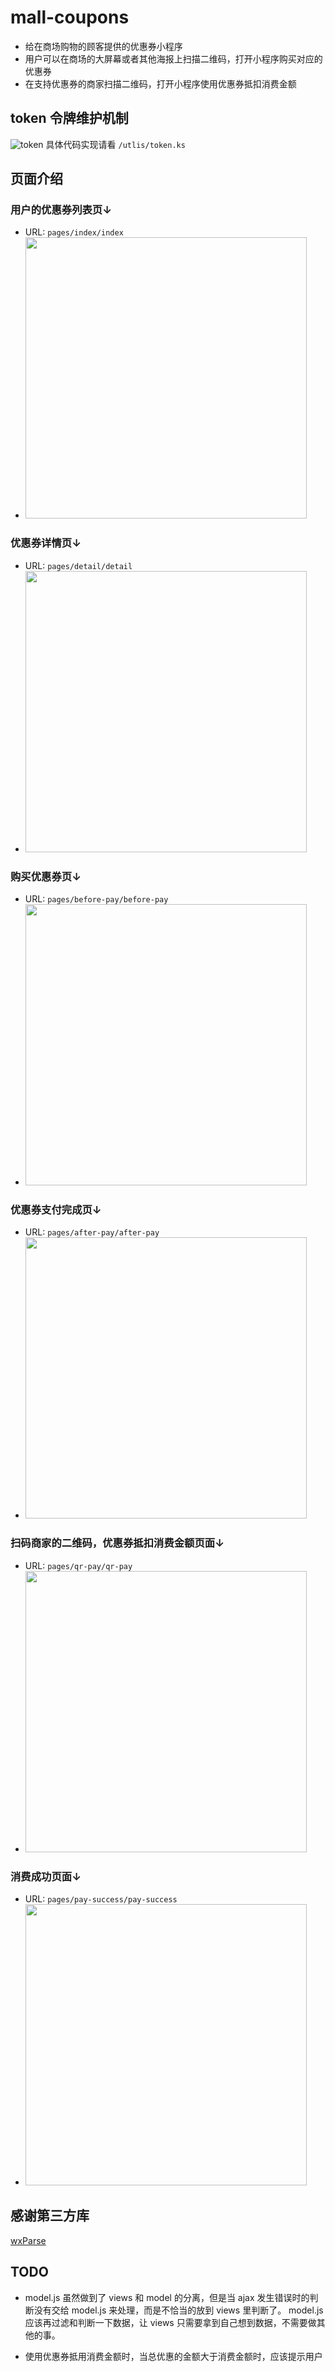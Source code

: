 # mall-coupons
- 给在商场购物的顾客提供的优惠券小程序
- 用户可以在商场的大屏幕或者其他海报上扫描二维码，打开小程序购买对应的优惠券
- 在支持优惠券的商家扫描二维码，打开小程序使用优惠券抵扣消费金额

## token 令牌维护机制
![token](https://ws1.sinaimg.cn/large/006tNc79ly1fhuqb7porej317s0pan1d.jpg)
具体代码实现请看 `/utlis/token.ks`

## 页面介绍
### 用户的优惠券列表页↓
- URL: `pages/index/index` 
- <img src="https://ws3.sinaimg.cn/large/006tNc79ly1fhjfy8axygj30ki0vg40s.jpg" width="450" />

### 优惠券详情页↓
- URL: `pages/detail/detail`
- <img src="https://ws4.sinaimg.cn/large/006tNc79ly1fhjfzoj6dzj30ku0zqq8e.jpg" width="450" />

### 购买优惠券页↓
- URL: `pages/before-pay/before-pay`
- <img src="https://ws2.sinaimg.cn/large/006tNc79ly1fhjg22bk0qj30kw0li759.jpg" width="450" />

### 优惠券支付完成页↓
- URL: `pages/after-pay/after-pay`
- <img src="https://ws4.sinaimg.cn/large/006tNc79ly1fhjg35gpc1j30ks0rudi4.jpg" width="450" />

### 扫码商家的二维码，优惠券抵扣消费金额页面↓
- URL: `pages/qr-pay/qr-pay`
- <img src="https://ws1.sinaimg.cn/large/006tNc79ly1fhjg4dhddxj30ki0xo76j.jpg" width="450" />

### 消费成功页面↓
- URL: `pages/pay-success/pay-success` 
- <img src="https://ws4.sinaimg.cn/large/006tNc79ly1fhjg557vnej30ky0nwq46.jpg" width="450" />


## 感谢第三方库
[wxParse](微信小程序富文本解析自定义组件)

## TODO
- model.js 虽然做到了 views 和 model 的分离，但是当 ajax 发生错误时的判断没有交给 model.js 来处理，而是不恰当的放到 views 里判断了。
model.js 应该再过滤和判断一下数据，让 views 只需要拿到自己想到数据，不需要做其他的事。

- 使用优惠券抵用消费金额时，当总优惠的金额大于消费金额时，应该提示用户
